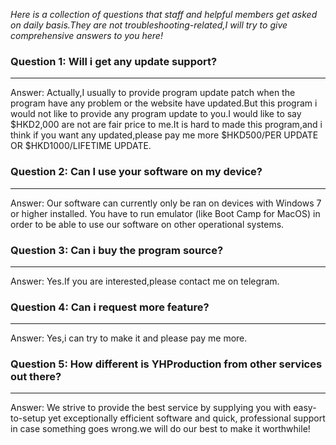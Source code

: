 *Here is a collection of questions that staff and helpful members get asked on daily basis.They are not troubleshooting-related,I will try to give comprehensive answers to you here!*

### Question 1: Will i get any update support?

---

Answer: Actually,I usually to provide program update patch when the program have any problem or the website have updated.But this program i would not like to provide any program update to you.I would like to say $HKD2,000 are not are fair price to me.It is hard to made this program,and i think if you want any updated,please pay me more $HKD500/PER UPDATE OR $HKD1000/LIFETIME UPDATE.

### Question 2: Can I use your software on my device?

---

Answer: Our software can currently only be ran on devices with Windows 7 or higher installed. You have to run emulator (like Boot Camp for MacOS) in order to be able to use our software on other operational systems.


### Question 3: Can i buy the program source?

---

Answer: Yes.If you are interested,please contact me on telegram.


### Question 4: Can i request more feature?

---

Answer: Yes,i can try to make it and please pay me more.

### Question 5: How different is YHProduction from other services out there?

---

Answer: We strive to provide the best service by supplying you with easy-to-setup yet exceptionally efficient software and quick, professional support in case something goes wrong.we will do our best to make it worthwhile!
